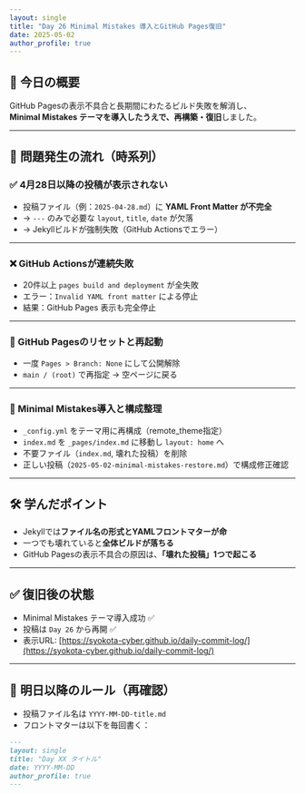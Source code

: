 ```yaml
---
layout: single
title: "Day 26 Minimal Mistakes 導入とGitHub Pages復旧"
date: 2025-05-02
author_profile: true
---
```


## 📅 今日の概要

GitHub Pagesの表示不具合と長期間にわたるビルド失敗を解消し、  
**Minimal Mistakes テーマを導入したうえで、再構築・復旧**しました。

---

## 🧨 問題発生の流れ（時系列）

### ✅ 4月28日以降の投稿が表示されない

- 投稿ファイル（例：`2025-04-28.md`）に **YAML Front Matter が不完全**
- → `---` のみで必要な `layout`, `title`, `date` が欠落
- → Jekyllビルドが強制失敗（GitHub Actionsでエラー）

---

### ❌ GitHub Actionsが連続失敗

- 20件以上 `pages build and deployment` が全失敗
- エラー：`Invalid YAML front matter` による停止
- 結果：GitHub Pages 表示も完全停止

---

### 🔁 GitHub Pagesのリセットと再起動

- 一度 `Pages > Branch: None` にして公開解除
- `main / (root)` で再指定 → 空ページに戻る

---

### 🎯 Minimal Mistakes導入と構成整理

- `_config.yml` をテーマ用に再構成（remote_theme指定）
- `index.md` を `_pages/index.md` に移動し `layout: home` へ
- 不要ファイル（`index.md`, 壊れた投稿）を削除
- 正しい投稿（`2025-05-02-minimal-mistakes-restore.md`）で構成修正確認

---

## 🛠 学んだポイント

- Jekyllでは**ファイル名の形式とYAMLフロントマターが命**
- 一つでも壊れていると**全体ビルドが落ちる**
- GitHub Pagesの表示不具合の原因は、**「壊れた投稿」1つで起こる**

---

## ✅ 復旧後の状態

- Minimal Mistakes テーマ導入成功 ✅
- 投稿は `Day 26` から再開 ✅
- 表示URL: [https://syokota-cyber.github.io/daily-commit-log/](https://syokota-cyber.github.io/daily-commit-log/)

---

## 🔄 明日以降のルール（再確認）

- 投稿ファイル名は `YYYY-MM-DD-title.md`
- フロントマターは以下を毎回書く：

```markdown
---
layout: single
title: "Day XX タイトル"
date: YYYY-MM-DD
author_profile: true
---